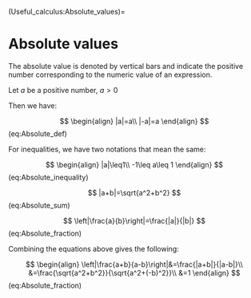 (Useful_calculus:Absolute_values)=
# Absolute values

The absolute value is denoted by vertical bars and indicate the positive number corresponding to the numeric value of an expression.

Let $a$ be a positive number, $a>0$

Then we have:

$$
\begin{align}
|a|=a\\
|-a|=a
\end{align}
$$ (eq:Absolute_def)

For inequalities, we have two notations that mean the same:

$$
\begin{align}
|a|\leq1\\
-1\leq a\leq 1
\end{align}
$$ (eq:Absolute_inequality)


$$
|a+b|=\sqrt{a^2+b^2}
$$ (eq:Absolute_sum)

$$
\left|\frac{a}{b}\right|=\frac{|a|}{|b|}
$$ (eq:Absolute_fraction)

Combining the equations above gives the following:

$$
\begin{align}
\left|\frac{a+b}{a-b}\right|&=\frac{|a+b|}{|a-b|}\\
&=\frac{\sqrt{a^2+b^2}}{\sqrt{a^2+(-b)^2}}\\
&=1
\end{align}
$$ (eq:Absolute_fraction)


